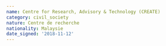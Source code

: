 ```yaml
---
name: Centre for Research, Advisory & Technology (CREATE)
category: civil_society
nature: Centre de recherche
nationality: Malaysie
date_signed: '2018-11-12'
---
```

    